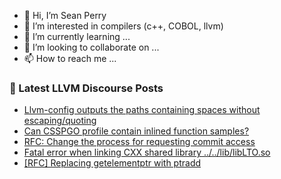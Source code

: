 - 👋 Hi, I’m Sean Perry
- 👀 I’m interested in compilers (c++, COBOL, llvm)
- 🌱 I’m currently learning ...
- 💞️ I’m looking to collaborate on ...
- 📫 How to reach me ...

<!---
s66perry/s66perry is a ✨ special ✨ repository because its `README.md` (this file) appears on your GitHub profile.
You can click the Preview link to take a look at your changes.
--->
### 📕 Latest LLVM Discourse Posts

<!-- DISCOURSE-LLVM:START -->
- [Llvm-config outputs the paths containing spaces without escaping/quoting](https://discourse.llvm.org/t/llvm-config-outputs-the-paths-containing-spaces-without-escaping-quoting/80602#post_1)
- [Can CSSPGO profile contain inlined function samples?](https://discourse.llvm.org/t/can-csspgo-profile-contain-inlined-function-samples/80509#post_3)
- [RFC: Change the process for requesting commit access](https://discourse.llvm.org/t/rfc-change-the-process-for-requesting-commit-access/80184#post_7)
- [Fatal error when linking CXX shared library ../../lib/libLTO.so](https://discourse.llvm.org/t/fatal-error-when-linking-cxx-shared-library-lib-liblto-so/80600#post_3)
- [[RFC] Replacing getelementptr with ptradd](https://discourse.llvm.org/t/rfc-replacing-getelementptr-with-ptradd/68699?page=2#post_38)
<!-- DISCOURSE-LLVM:END -->
